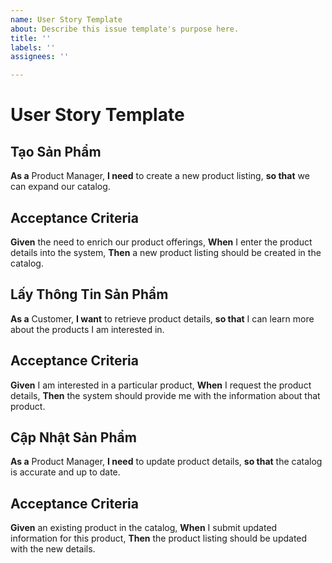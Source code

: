 ```yaml
---
name: User Story Template
about: Describe this issue template's purpose here.
title: ''
labels: ''
assignees: ''

---
```


# User Story Template

## Tạo Sản Phẩm
**As a** Product Manager,
**I need** to create a new product listing,
**so that** we can expand our catalog.

## Acceptance Criteria
**Given** the need to enrich our product offerings,
**When** I enter the product details into the system,
**Then** a new product listing should be created in the catalog.

## Lấy Thông Tin Sản Phẩm
**As a** Customer,
**I want** to retrieve product details,
**so that** I can learn more about the products I am interested in.

## Acceptance Criteria
**Given** I am interested in a particular product,
**When** I request the product details,
**Then** the system should provide me with the information about that product.

## Cập Nhật Sản Phẩm
**As a** Product Manager,
**I need** to update product details,
**so that** the catalog is accurate and up to date.

## Acceptance Criteria
**Given** an existing product in the catalog,
**When** I submit updated information for this product,
**Then** the product listing should be updated with the new details.
